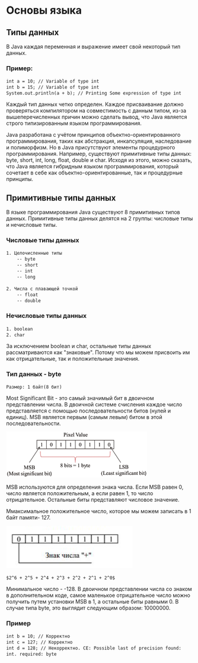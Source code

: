# Основы языка

## Типы данных 

В Java каждая переменная и выражение имеет свой некоторый тип данных.

### Пример:

    int a = 10; // Variable of type int
    int b = 15; // Variable of type int
    System.out.println(a + b); // Printing Some expression of type int


Каждый тип данных четко определен. 
Каждое присваивание должно проверяться компилятором на совместимость с данным типом, из-за вышеперечисленных причин можно сделать вывод,
что Java является строго типизированным языком программирования.


Java разработана с учётом принципов объектно-ориентированного программирования, таких как абстракция, инкапсуляция, наследование и полиморфизм. Но в Java присутствуют
элементы процедурного программирования. Например, существуют примитивные типы данных: byte, short, int, long, float, double и char. Исходя из этого, можно сказать, что Java
является гибридным языком программирования, который сочетает в себе как объектно-ориентированные, так и процедурные принципы.

## Примитивные типы данных

В языке программирования Java существуют 8 примитивных типов данных. Примитивные типы данных
делятся на 2 группы: числовые типы и нечисловые типы. 

### Числовые типы данных
    
    1. Целочисленные типы
        -- byte
        -- short
        -- int
        -- long

    2. Числа с плавающей точкой
        -- float
        -- double

### Нечисловые типы данных

    1. boolean
    2. char


За исключением boolean и char, остальные типы данных рассматриваются как "знаковые".
Потому что мы можем присвоить им как отрицательные, так и положительные значения.


### Тип данных - byte 
    
    Размер: 1 байт(8 бит)

Most Significant Bit - это самый значимый бит в двоичном представлении числа. 
В двоичной системе счисления каждое число представляется с помощью последовательности битов (нулей и единиц). MSB является первым (самым левым) битом в этой последовательности.

![img.png](img.png)

MSB используются для определения знака числа. Если MSB равен 0, число является положительным, а если равен
1, то число отрицательное. Остальные биты представляют числовое значение.

Ммаксимальное положительное число, которое мы можем записать в 1 байт памяти- 127.

![img_1.png](img_1.png)

`$2^6 + 2^5 + 2^4 + 2^3 + 2^2 + 2^1 + 2^0$`

Минимальное число - -128. В двоичном представлении числа со знаком в дополнительном коде, самое маленькое отрицательное число можно получить путем установки MSB в 1, а остальные биты равными 0. В случае типа byte, это выглядит следующим образом: 10000000.

### Пример

    int b = 10; // Корректно
    int c = 127; // Корректно
    int d = 128; // Некорректно. CE: Possible last of precision found: int. required: byte



